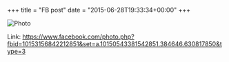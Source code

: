 +++
title = "FB post"
date = "2015-06-28T19:33:34+00:00"
+++



![Photo](https://scontent.xx.fbcdn.net/v/t1.0-0/s130x130/11062088_10153156842212851_2641786429896167441_n.jpg?oh=3f6ba0d6925e5fffef4cd78cf22d43ad&oe=59A60749)


Link: https://www.facebook.com/photo.php?fbid=10153156842212851&set=a.10150543381542851.384646.630817850&type=3
